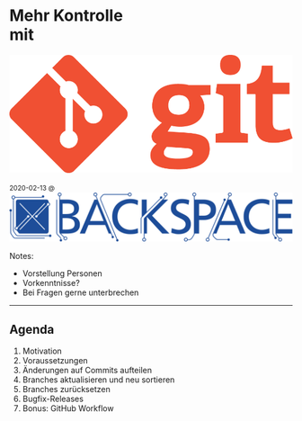 # Mehr Kontrolle<br/>mit <!-- .element style="font-size: 3em; word-wrap: normal !important" -->

![Git](images/Git-Logo-1788C.png) <!-- .element class="plain" style="height: 200px; background: none" -->

<small style="vertical-align: middle">2020-02-13 @ </small>
![backspace](images/Backspace_logo_full.svg) <!-- .element class="plain" style="height: 50px; background: none; vertical-align: middle" -->

Notes:
- Vorstellung Personen
- Vorkenntnisse?
- Bei Fragen gerne unterbrechen

---

## Agenda

1. Motivation <!-- .element class="fragment" -->
2. Voraussetzungen <!-- .element class="fragment" -->
3. Änderungen auf Commits aufteilen <!-- .element class="fragment" -->
4. Branches aktualisieren und neu sortieren <!-- .element class="fragment" -->
5. Branches zurücksetzen <!-- .element class="fragment" -->
6. Bugfix-Releases <!-- .element class="fragment" -->
7. Bonus: GitHub Workflow <!-- .element class="fragment" -->
